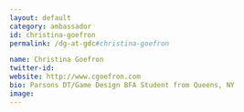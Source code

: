 ```yaml
---
layout: default
category: ambassador
id: christina-goefron
permalink: /dg-at-gdc#christina-goefron

name: Christina Goefron
twitter-id:
website: http://www.cgoefron.com
bio: Parsons DT/Game Design BFA Student from Queens, NY
image:
---
```

